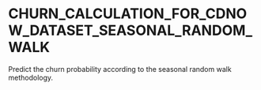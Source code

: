 # CHURN_CALCULATION_FOR_CDNOW_DATASET_SEASONAL_RANDOM_WALK
Predict the churn probability according to the seasonal random walk methodology.
